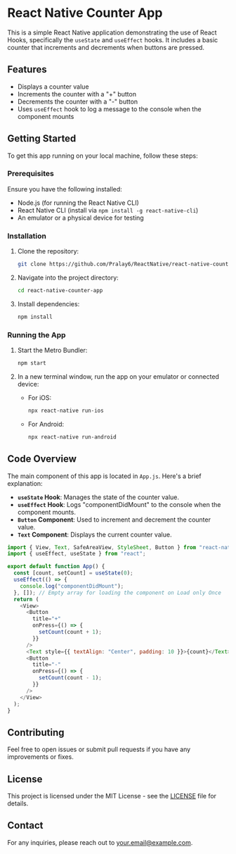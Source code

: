 # React Native Counter App

This is a simple React Native application demonstrating the use of React Hooks, specifically the `useState` and `useEffect` hooks. It includes a basic counter that increments and decrements when buttons are pressed.

## Features

- Displays a counter value
- Increments the counter with a "+" button
- Decrements the counter with a "-" button
- Uses `useEffect` hook to log a message to the console when the component mounts

## Getting Started

To get this app running on your local machine, follow these steps:

### Prerequisites

Ensure you have the following installed:

- Node.js (for running the React Native CLI)
- React Native CLI (install via `npm install -g react-native-cli`)
- An emulator or a physical device for testing

### Installation

1. Clone the repository:

   ```bash
   git clone https://github.com/Pralay6/ReactNative/react-native-counter-app.git
   ```

2. Navigate into the project directory:

   ```bash
   cd react-native-counter-app
   ```

3. Install dependencies:

   ```bash
   npm install
   ```

### Running the App

1. Start the Metro Bundler:

   ```bash
   npm start
   ```

2. In a new terminal window, run the app on your emulator or connected device:

   - For iOS:

     ```bash
     npx react-native run-ios
     ```

   - For Android:

     ```bash
     npx react-native run-android
     ```

## Code Overview

The main component of this app is located in `App.js`. Here's a brief explanation:

- **`useState` Hook**: Manages the state of the counter value.
- **`useEffect` Hook**: Logs "componentDidMount" to the console when the component mounts.
- **`Button` Component**: Used to increment and decrement the counter value.
- **`Text` Component**: Displays the current counter value.

```javascript
import { View, Text, SafeAreaView, StyleSheet, Button } from "react-native";
import { useEffect, useState } from "react";

export default function App() {
  const [count, setCount] = useState(0);
  useEffect(() => {
    console.log("componentDidMount");
  }, []); // Empty array for loading the component on Load only Once
  return (
    <View>
      <Button
        title="+"
        onPress={() => {
          setCount(count + 1);
        }}
      />
      <Text style={{ textAlign: "Center", padding: 10 }}>{count}</Text>
      <Button
        title="-"
        onPress={() => {
          setCount(count - 1);
        }}
      />
    </View>
  );
}
```

## Contributing

Feel free to open issues or submit pull requests if you have any improvements or fixes.

## License

This project is licensed under the MIT License - see the [LICENSE](LICENSE) file for details.

## Contact

For any inquiries, please reach out to [your.email@example.com](mailto:umalepralay19@gmail.com).

```

```

